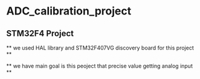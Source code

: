 #  ADC_calibration_project
## STM32F4 Project

** we used HAL library and STM32F407VG discovery board for this project **

** we have main goal is this peoject that precise value getting analog input **
